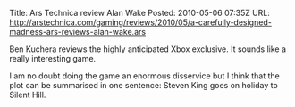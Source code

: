 Title: Ars Technica review Alan Wake
Posted: 2010-05-06 07:35Z
URL: http://arstechnica.com/gaming/reviews/2010/05/a-carefully-designed-madness-ars-reviews-alan-wake.ars

Ben Kuchera reviews the highly anticipated Xbox exclusive. 
It sounds like a really interesting game.

I am no doubt doing the game an enormous disservice but I 
think that the plot can be summarised in one sentence: 
Steven King goes on holiday to Silent Hill.